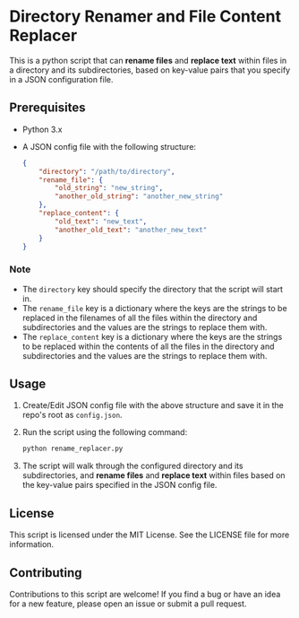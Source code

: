 # Directory Renamer and File Content Replacer

This is a python script that can **rename files** and **replace text** within files in a directory and its subdirectories, based on key-value pairs that you specify in a JSON configuration file.

## Prerequisites

- Python 3.x
- A JSON config file with the following structure:

    ```json
    {
        "directory": "/path/to/directory",
        "rename_file": {
            "old_string": "new_string",
            "another_old_string": "another_new_string"
        },
        "replace_content": {
            "old_text": "new_text",
            "another_old_text": "another_new_text"
        }
    }
    ```

### Note
 - The `directory` key should specify the directory that the script will start in.
 - The `rename_file` key is a dictionary where the keys are the strings to be replaced in the filenames of all the files within the directory and subdirectories and the values are the strings to replace them with. 
 - The `replace_content` key is a dictionary where the keys are the strings to be replaced within the contents of all the files in the directory and subdirectories and the values are the strings to replace them with.


## Usage
1. Create/Edit JSON config file with the above structure and save it in the repo's root as `config.json`.

2. Run the script using the following command:
    ```bash
    python rename_replacer.py
    ```

3. The script will walk through the configured directory and its subdirectories, and **rename files** and **replace text** within files based on the key-value pairs specified in the JSON config file.

## License
This script is licensed under the MIT License. See the LICENSE file for more information.

## Contributing
Contributions to this script are welcome! If you find a bug or have an idea for a new feature, please open an issue or submit a pull request.